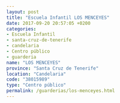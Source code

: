 ```yaml
---
layout: post
title: "Escuela Infantil LOS MENCEYES"
date: 2017-09-20 20:57:05 +0200
categories:
- Escuela Infantil
- santa-cruz-de-tenerife
- candelaria
- Centro público
- guarderia
name: "LOS MENCEYES"
province: "Santa Cruz de Tenerife"
location: "Candelaria"
code: "38015989"
type: "Centro público"
permalink: /guarderias/los-menceyes.html
---
```

